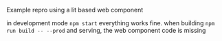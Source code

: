 Example repro using a lit based web component

in development mode `npm start` everything works fine.
when building `npm run build -- --prod` and serving, the web component code is missing
